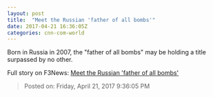```yaml
---
layout: post
title:  "Meet the Russian 'father of all bombs'"
date: 2017-04-21 16:36:05Z
categories: cnn-com-world
---
```


Born in Russia in 2007, the "father of all bombs" may be holding a title surpassed by no other.


Full story on F3News: [Meet the Russian 'father of all bombs'](http://www.f3nws.com/n/Z4X4tE)

> Posted on: Friday, April 21, 2017 9:36:05 PM
